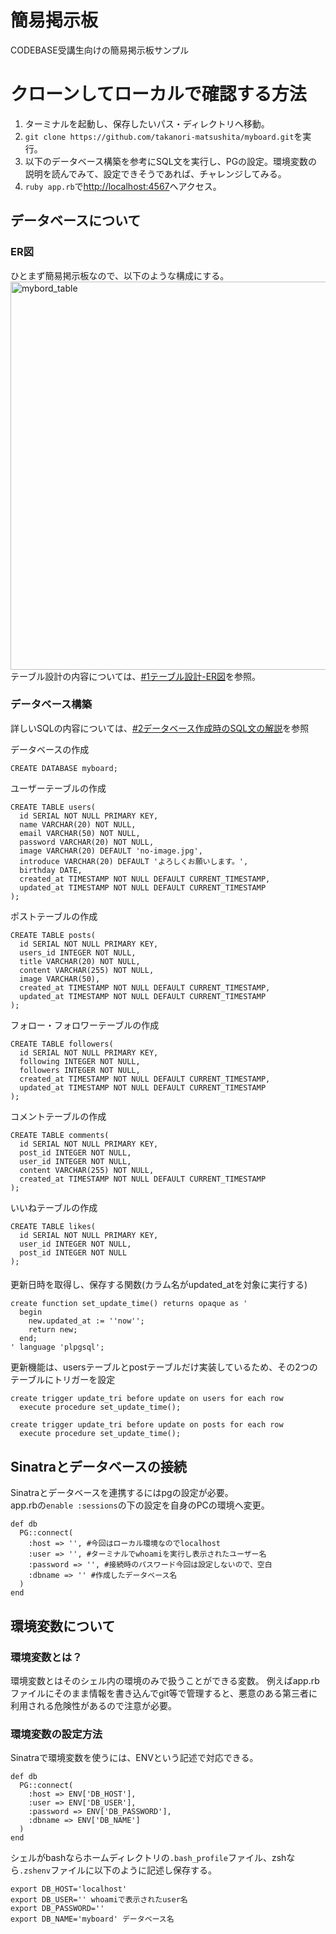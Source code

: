 # 簡易掲示板
CODEBASE受講生向けの簡易掲示板サンプル
 
# クローンしてローカルで確認する方法
1. ターミナルを起動し、保存したいパス・ディレクトリへ移動。
2. `git clone https://github.com/takanori-matsushita/myboard.git`を実行。
3. 以下のデータベース構築を参考にSQL文を実行し、PGの設定。環境変数の説明を読んでみて、設定できそうであれば、チャレンジしてみる。
4. `ruby app.rb`で[http://localhost:4567](http://localhost:4567)へアクセス。
 
## データベースについて
 
### ER図
ひとまず簡易掲示板なので、以下のような構成にする。
<img width="621" alt="mybord_table" src="https://user-images.githubusercontent.com/56256994/76152344-e7339380-6101-11ea-9458-c1ddf7a9d21a.png">  
テーブル設計の内容については、[#1テーブル設計-ER図](https://github.com/takanori-matsushita/myboard/issues/1)を参照。
 
### データベース構築
詳しいSQLの内容については、[#2データベース作成時のSQL文の解説](https://github.com/takanori-matsushita/myboard/issues/2)を参照
 
データベースの作成
```
CREATE DATABASE myboard;
```
ユーザーテーブルの作成
```
CREATE TABLE users(
  id SERIAL NOT NULL PRIMARY KEY,
  name VARCHAR(20) NOT NULL,
  email VARCHAR(50) NOT NULL,
  password VARCHAR(20) NOT NULL,
  image VARCHAR(20) DEFAULT 'no-image.jpg',
  introduce VARCHAR(20) DEFAULT 'よろしくお願いします。',
  birthday DATE,
  created_at TIMESTAMP NOT NULL DEFAULT CURRENT_TIMESTAMP,
  updated_at TIMESTAMP NOT NULL DEFAULT CURRENT_TIMESTAMP
);
```
ポストテーブルの作成
```
CREATE TABLE posts(
  id SERIAL NOT NULL PRIMARY KEY,
  users_id INTEGER NOT NULL,
  title VARCHAR(20) NOT NULL,
  content VARCHAR(255) NOT NULL,
  image VARCHAR(50),
  created_at TIMESTAMP NOT NULL DEFAULT CURRENT_TIMESTAMP,
  updated_at TIMESTAMP NOT NULL DEFAULT CURRENT_TIMESTAMP
);
```
フォロー・フォロワーテーブルの作成
```
CREATE TABLE followers(
  id SERIAL NOT NULL PRIMARY KEY,
  following INTEGER NOT NULL,
  followers INTEGER NOT NULL,
  created_at TIMESTAMP NOT NULL DEFAULT CURRENT_TIMESTAMP,
  updated_at TIMESTAMP NOT NULL DEFAULT CURRENT_TIMESTAMP
);
```
コメントテーブルの作成
```
CREATE TABLE comments(
  id SERIAL NOT NULL PRIMARY KEY,
  post_id INTEGER NOT NULL,
  user_id INTEGER NOT NULL,
  content VARCHAR(255) NOT NULL,
  created_at TIMESTAMP NOT NULL DEFAULT CURRENT_TIMESTAMP
);
```
いいねテーブルの作成
```
CREATE TABLE likes(
  id SERIAL NOT NULL PRIMARY KEY,
  user_id INTEGER NOT NULL,
  post_id INTEGER NOT NULL
);
```
#### 
更新日時を取得し、保存する関数(カラム名がupdated_atを対象に実行する)
```
create function set_update_time() returns opaque as '
  begin
    new.updated_at := ''now'';
    return new;
  end;
' language 'plpgsql';
```
更新機能は、usersテーブルとpostテーブルだけ実装しているため、その2つのテーブルにトリガーを設定
```
create trigger update_tri before update on users for each row
  execute procedure set_update_time();
```
```
create trigger update_tri before update on posts for each row
  execute procedure set_update_time();
```

## Sinatraとデータベースの接続
Sinatraとデータベースを連携するにはpgの設定が必要。  
app.rbの`enable :sessions`の下の設定を自身のPCの環境へ変更。
```
def db
  PG::connect(
    :host => '', #今回はローカル環境なのでlocalhost
    :user => '', #ターミナルでwhoamiを実行し表示されたユーザー名
    :password => '', #接続時のパスワード今回は設定しないので、空白
    :dbname => '' #作成したデータベース名
  ) 
end
```

## 環境変数について
 
### 環境変数とは？
環境変数とはそのシェル内の環境のみで扱うことができる変数。
例えばapp.rbファイルにそのまま情報を書き込んでgit等で管理すると、悪意のある第三者に利用される危険性があるので注意が必要。
 
### 環境変数の設定方法
Sinatraで環境変数を使うには、ENVという記述で対応できる。
```
def db
  PG::connect(
    :host => ENV['DB_HOST'],
    :user => ENV['DB_USER'],
    :password => ENV['DB_PASSWORD'],
    :dbname => ENV['DB_NAME']
  ) 
end
```
シェルがbashならホームディレクトリの`.bash_profile`ファイル、zshなら`.zshenv`ファイルに以下のように記述し保存する。
```
export DB_HOST='localhost'
export DB_USER='' whoamiで表示されたuser名
export DB_PASSWORD=''
export DB_NAME='myboard' データベース名
```
